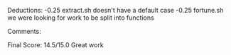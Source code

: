 Deductions:
    -0.25 extract.sh doesn't have a default case
    -0.25 fortune.sh we were looking for work to be split into functions

Comments:

Final Score: 14.5/15.0
Great work
